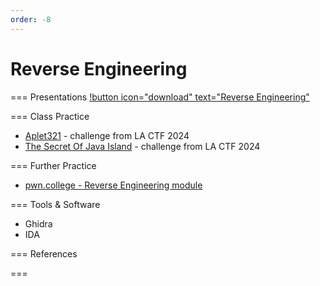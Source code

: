 ```yaml
---
order: -8
---
```


# Reverse Engineering

=== Presentations
[!button icon="download" text="Reverse Engineering"](/files/rev.pptx)

=== Class Practice
- [Aplet321](https://github.com/uclaacm/lactf-archive/raw/main/2024/rev/aplet321/aplet321) - challenge from LA CTF 2024
- [The Secret Of Java Island](https://github.com/uclaacm/lactf-archive/raw/main/2024/rev/the-secret-of-java-island/game.jar) - challenge from LA CTF 2024

=== Further Practice
- [pwn.college - Reverse Engineering module](https://pwn.college/program-security/reverse-engineering)

=== Tools & Software
- Ghidra
- IDA

=== References

===
